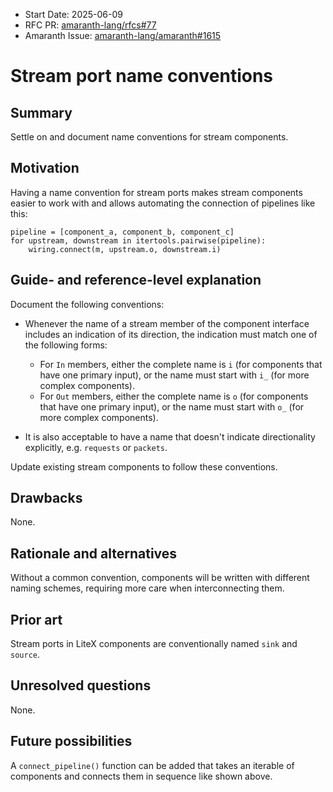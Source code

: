 - Start Date: 2025-06-09
- RFC PR: [amaranth-lang/rfcs#77](https://github.com/amaranth-lang/rfcs/pull/77)
- Amaranth Issue: [amaranth-lang/amaranth#1615](https://github.com/amaranth-lang/amaranth/issues/1615)

# Stream port name conventions

## Summary
[summary]: #summary

Settle on and document name conventions for stream components.

## Motivation
[motivation]: #motivation

Having a name convention for stream ports makes stream components easier to work with and allows automating the connection of pipelines like this:

```
pipeline = [component_a, component_b, component_c]
for upstream, downstream in itertools.pairwise(pipeline):
    wiring.connect(m, upstream.o, downstream.i)
```

## Guide- and reference-level explanation
[guide-level-explanation]: #guide-level-explanation

Document the following conventions:

- Whenever the name of a stream member of the component interface includes an indication of its direction, the indication must match one of the following forms:
  - For `In` members, either the complete name is `i` (for components that have one primary input), or the name must start with `i_` (for more complex components).
  - For `Out` members, either the complete name is `o` (for components that have one primary input), or the name must start with `o_` (for more complex components).

- It is also acceptable to have a name that doesn't indicate directionality explicitly, e.g. `requests` or `packets`.

Update existing stream components to follow these conventions.

## Drawbacks
[drawbacks]: #drawbacks

None.

## Rationale and alternatives
[rationale-and-alternatives]: #rationale-and-alternatives

Without a common convention, components will be written with different naming schemes, requiring more care when interconnecting them.

## Prior art
[prior-art]: #prior-art

Stream ports in LiteX components are conventionally named `sink` and `source`.

## Unresolved questions
[unresolved-questions]: #unresolved-questions

None.

## Future possibilities
[future-possibilities]: #future-possibilities

A `connect_pipeline()` function can be added that takes an iterable of components and connects them in sequence like shown above.
